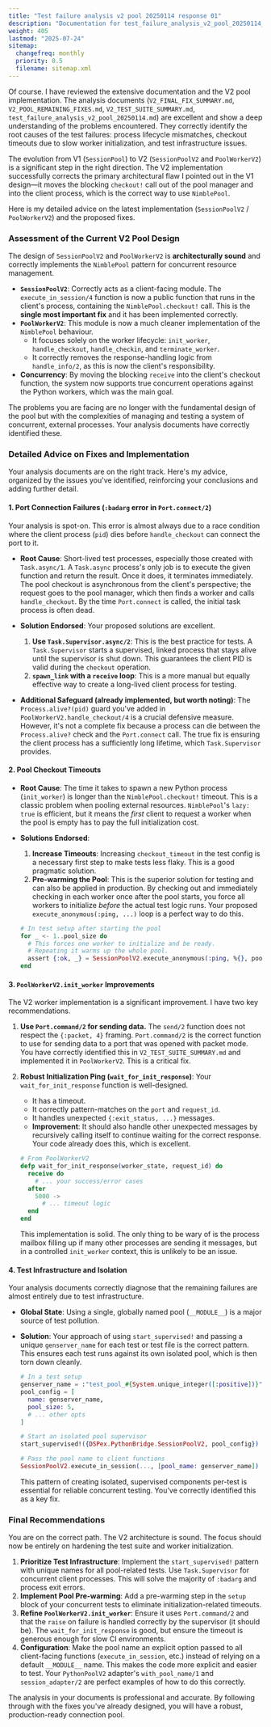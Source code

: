 ```yaml
---
title: "Test failure analysis v2 pool 20250114 response 01"
description: "Documentation for test_failure_analysis_v2_pool_20250114_response_01 from the Dspex repository."
weight: 405
lastmod: "2025-07-24"
sitemap:
  changefreq: monthly
  priority: 0.5
  filename: sitemap.xml
---
```


Of course. I have reviewed the extensive documentation and the V2 pool implementation. The analysis documents (`V2_FINAL_FIX_SUMMARY.md`, `V2_POOL_REMAINING_FIXES.md`, `V2_TEST_SUITE_SUMMARY.md`, `test_failure_analysis_v2_pool_20250114.md`) are excellent and show a deep understanding of the problems encountered. They correctly identify the root causes of the test failures: process lifecycle mismatches, checkout timeouts due to slow worker initialization, and test infrastructure issues.

The evolution from V1 (`SessionPool`) to V2 (`SessionPoolV2` and `PoolWorkerV2`) is a significant step in the right direction. The V2 implementation successfully corrects the primary architectural flaw I pointed out in the V1 design—it moves the blocking `checkout!` call out of the pool manager and into the client process, which is the correct way to use `NimblePool`.

Here is my detailed advice on the latest implementation (`SessionPoolV2` / `PoolWorkerV2`) and the proposed fixes.

### Assessment of the Current V2 Pool Design

The design of `SessionPoolV2` and `PoolWorkerV2` is **architecturally sound** and correctly implements the `NimblePool` pattern for concurrent resource management.

*   **`SessionPoolV2`**: Correctly acts as a client-facing module. The `execute_in_session/4` function is now a public function that runs in the client's process, containing the `NimblePool.checkout!` call. This is the **single most important fix** and it has been implemented correctly.
*   **`PoolWorkerV2`**: This module is now a much cleaner implementation of the `NimblePool` behaviour.
    *   It focuses solely on the worker lifecycle: `init_worker`, `handle_checkout`, `handle_checkin`, and `terminate_worker`.
    *   It correctly removes the response-handling logic from `handle_info/2`, as this is now the client's responsibility.
*   **Concurrency**: By moving the blocking `receive` into the client's checkout function, the system now supports true concurrent operations against the Python workers, which was the main goal.

The problems you are facing are no longer with the fundamental design of the pool but with the complexities of managing and testing a system of concurrent, external processes. Your analysis documents have correctly identified these.

### Detailed Advice on Fixes and Implementation

Your analysis documents are on the right track. Here's my advice, organized by the issues you've identified, reinforcing your conclusions and adding further detail.

#### 1. Port Connection Failures (`:badarg` error in `Port.connect/2`)

Your analysis is spot-on. This error is almost always due to a race condition where the client process (`pid`) dies before `handle_checkout` can connect the port to it.

*   **Root Cause**: Short-lived test processes, especially those created with `Task.async/1`. A `Task.async` process's only job is to execute the given function and return the result. Once it does, it terminates immediately. The pool checkout is asynchronous from the client's perspective; the request goes to the pool manager, which then finds a worker and calls `handle_checkout`. By the time `Port.connect` is called, the initial task process is often dead.

*   **Solution Endorsed**: Your proposed solutions are excellent.
    1.  **Use `Task.Supervisor.async/2`**: This is the best practice for tests. A `Task.Supervisor` starts a supervised, linked process that stays alive until the supervisor is shut down. This guarantees the client PID is valid during the `checkout` operation.
    2.  **`spawn_link` with a `receive` loop**: This is a more manual but equally effective way to create a long-lived client process for testing.

*   **Additional Safeguard (already implemented, but worth noting)**: The `Process.alive?(pid)` guard you've added in `PoolWorkerV2.handle_checkout/4` is a crucial defensive measure. However, it's not a complete fix because a process can die between the `Process.alive?` check and the `Port.connect` call. The true fix is ensuring the client process has a sufficiently long lifetime, which `Task.Supervisor` provides.

#### 2. Pool Checkout Timeouts

*   **Root Cause**: The time it takes to spawn a new Python process (`init_worker`) is longer than the `NimblePool.checkout!` timeout. This is a classic problem when pooling external resources. `NimblePool`'s `lazy: true` is efficient, but it means the *first* client to request a worker when the pool is empty has to pay the full initialization cost.

*   **Solutions Endorsed**:
    1.  **Increase Timeouts**: Increasing `checkout_timeout` in the test config is a necessary first step to make tests less flaky. This is a good pragmatic solution.
    2.  **Pre-warming the Pool**: This is the superior solution for testing and can also be applied in production. By checking out and immediately checking in each worker once after the pool starts, you force all workers to initialize *before* the actual test logic runs. Your proposed `execute_anonymous(:ping, ...)` loop is a perfect way to do this.

    ```elixir
    # In test setup after starting the pool
    for _ <- 1..pool_size do
      # This forces one worker to initialize and be ready.
      # Repeating it warms up the whole pool.
      assert {:ok, _} = SessionPoolV2.execute_anonymous(:ping, %{}, pool_opts)
    end
    ```

#### 3. `PoolWorkerV2.init_worker` Improvements

The V2 worker implementation is a significant improvement. I have two key recommendations.

1.  **Use `Port.command/2` for sending data.** The `send/2` function does not respect the `{:packet, 4}` framing. `Port.command/2` is the correct function to use for sending data to a port that was opened with packet mode. You have correctly identified this in `V2_TEST_SUITE_SUMMARY.md` and implemented it in `PoolWorkerV2`. This is a critical fix.

2.  **Robust Initialization Ping (`wait_for_init_response`)**: Your `wait_for_init_response` function is well-designed.
    *   It has a timeout.
    *   It correctly pattern-matches on the `port` and `request_id`.
    *   It handles unexpected `{:exit_status, ...}` messages.
    *   **Improvement**: It should also handle other unexpected messages by recursively calling itself to continue waiting for the correct response. Your code already does this, which is excellent.

    ```elixir
    # From PoolWorkerV2
    defp wait_for_init_response(worker_state, request_id) do
      receive do
        # ... your success/error cases
      after
        5000 ->
          # ... timeout logic
      end
    end
    ```
    This implementation is solid. The only thing to be wary of is the process mailbox filling up if many other processes are sending it messages, but in a controlled `init_worker` context, this is unlikely to be an issue.

#### 4. Test Infrastructure and Isolation

Your analysis documents correctly diagnose that the remaining failures are almost entirely due to test infrastructure.

*   **Global State**: Using a single, globally named pool (`__MODULE__`) is a major source of test pollution.
*   **Solution**: Your approach of using `start_supervised!` and passing a unique `genserver_name` for each test or test file is the correct pattern. This ensures each test runs against its own isolated pool, which is then torn down cleanly.

    ```elixir
    # In a test setup
    genserver_name = :"test_pool_#{System.unique_integer([:positive])}"
    pool_config = [
      name: genserver_name,
      pool_size: 5,
      # ... other opts
    ]
    
    # Start an isolated pool supervisor
    start_supervised!({DSPex.PythonBridge.SessionPoolV2, pool_config})
    
    # Pass the pool name to client functions
    SessionPoolV2.execute_in_session(..., [pool_name: genserver_name])
    ```
    This pattern of creating isolated, supervised components per-test is essential for reliable concurrent testing. You've correctly identified this as a key fix.

### Final Recommendations

You are on the correct path. The V2 architecture is sound. The focus should now be entirely on hardening the test suite and worker initialization.

1.  **Prioritize Test Infrastructure**: Implement the `start_supervised!` pattern with unique names for all pool-related tests. Use `Task.Supervisor` for concurrent client processes. This will solve the majority of `:badarg` and process exit errors.
2.  **Implement Pool Pre-warming**: Add a pre-warming step in the `setup` block of your concurrent tests to eliminate initialization-related timeouts.
3.  **Refine `PoolWorkerV2.init_worker`**: Ensure it uses `Port.command/2` and that the `raise` on failure is handled correctly by the supervisor (it should be). The `wait_for_init_response` is good, but ensure the timeout is generous enough for slow CI environments.
4.  **Configuration**: Make the pool name an explicit option passed to all client-facing functions (`execute_in_session`, etc.) instead of relying on a default `__MODULE__` name. This makes the code more explicit and easier to test. Your `PythonPoolV2` adapter's `with_pool_name/1` and `session_adapter/2` are perfect examples of how to do this correctly.

The analysis in your documents is professional and accurate. By following through with the fixes you've already designed, you will have a robust, production-ready connection pool.
